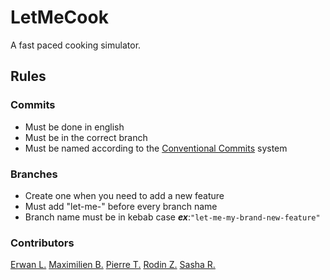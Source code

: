 # LetMeCook

A fast paced cooking simulator.

## Rules

### Commits

- Must be done in english
- Must be in the correct branch
- Must be named according to the [Conventional Commits](https://www.conventionalcommits.org/en/v1.0.0/) system 

### Branches

- Create one when you need to add a new feature
- Must add "let-me-" before every branch name
- Branch name must be in kebab case ***ex***:`"let-me-my-brand-new-feature"`

### Contributors

[Erwan L.](https://github.com/LaLoutreCosmique)
[Maximilien B.](https://github.com/Maxodie)
[Pierre T.](https://github.com/Porolito)
[Rodin Z.](https://github.com/DoritoTheChips)
[Sasha R.](https://github.com/notpatern)
